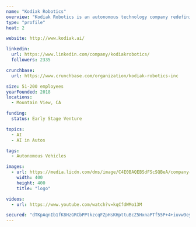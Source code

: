 ```yaml
---
name: "Kodiak Robotics"
overview: "Kodiak Robotics is an autonomous technology company redefining the long-haul trucking industry."
type: "profile"
heat: 2

website: http://www.kodiak.ai/

linkedin:
  url: https://www.linkedin.com/company/kodiakrobotics/
  followers: 2335

crunchbase:
  url: https://www.crunchbase.com/organization/kodiak-robotics-inc

size: 51-200 employees
yearFounded: 2018
locations:
  - Mountain View, CA

funding:
  status: Early Stage Venture

topics:
  - AI
  - AI in Autos

tags:
  - Autonomous Vehicles

images:
  - url: https://media.licdn.com/dms/image/C4E0BAQEBSdFScSQBeA/company-logo_400_400/0?e=1582761600&v=beta&t=IT_vNPezAurZ7ss9OhliNnUgnzXnk3OhK5KSL1jHW3w
    width: 400
    height: 400
    title: "logo"

videos:
  - url: https://www.youtube.com/watch?v=kqCfdWMo13M

secured: "dTKpAqnIb1fK8HzGRCbPPtkzcqFZpHsKHpttuBcZ5HxnaPTf55P+4+iuvw9eyhIoQwgh7PpCGN+0yMdvWWbPzFXTYvfapOzB6PqLULGLg0yHgBrWBU65ALMTMAwc++LChkqL4xdHawo3PonDagCh8GiB8zT3ZtP4anwxg48zT3vpbLpx5OGr86WL0GyQvxLbUrKIeUx0vBmVS7lmX3VesT/+Vi1h2r+iWvu+spCer8NmKCmzw/i9+ZHHE1LURIZLEu1iB439qvCG9BA5UEx1dw==;PCTP/dU5Pa9w3jSV7UKbUQ=="
---
```


